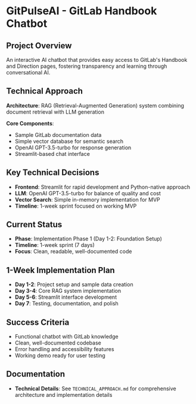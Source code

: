 # GitPulseAI - GitLab Handbook Chatbot

## Project Overview
An interactive AI chatbot that provides easy access to GitLab's Handbook and Direction pages, fostering transparency and learning through conversational AI.

## Technical Approach
**Architecture**: RAG (Retrieval-Augmented Generation) system combining document retrieval with LLM generation

**Core Components**:
- Sample GitLab documentation data
- Simple vector database for semantic search
- OpenAI GPT-3.5-turbo for response generation
- Streamlit-based chat interface

## Key Technical Decisions
- **Frontend**: Streamlit for rapid development and Python-native approach
- **LLM**: OpenAI GPT-3.5-turbo for balance of quality and cost
- **Vector Search**: Simple in-memory implementation for MVP
- **Timeline**: 1-week sprint focused on working MVP

## Current Status
- **Phase**: Implementation Phase 1 (Day 1-2: Foundation Setup)
- **Timeline**: 1-week sprint (7 days)
- **Focus**: Clean, readable, well-documented code

## 1-Week Implementation Plan
- **Day 1-2**: Project setup and sample data creation
- **Day 3-4**: Core RAG system implementation
- **Day 5-6**: Streamlit interface development
- **Day 7**: Testing, documentation, and polish

## Success Criteria
- Functional chatbot with GitLab knowledge
- Clean, well-documented codebase
- Error handling and accessibility features
- Working demo ready for user testing

## Documentation
- **Technical Details**: See `TECHNICAL_APPROACH.md` for comprehensive architecture and implementation details

